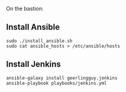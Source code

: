 On the bastion:

## Install Ansible

```
sudo ./install_ansible.sh
sudo cat ansible_hosts > /etc/ansible/hosts
```

## Install Jenkins

```
ansible-galaxy install geerlingguy.jenkins
ansible-playbook playbooks/jenkins.yml
```
